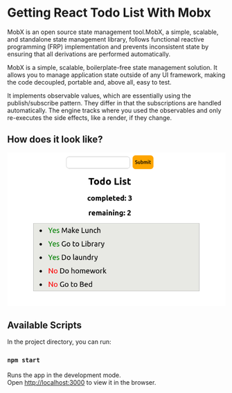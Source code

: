 # Getting React Todo List With Mobx

MobX is an open source state management tool.MobX, a simple, scalable, and standalone state management library, follows functional reactive programming (FRP) implementation and prevents inconsistent state by ensuring that all derivations are performed automatically.

MobX is a simple, scalable, boilerplate-free state management solution. It allows you to manage application state outside of any UI framework, making the code decoupled, portable and, above all, easy to test.

It implements observable values, which are essentially using the publish/subscribe pattern. They differ in that the subscriptions are handled automatically. The engine tracks where you used the observables and only re-executes the side effects, like a render, if they change.

## How does it look like?
![](/public/images/todo.jpg)


## Available Scripts

In the project directory, you can run:

### `npm start`

Runs the app in the development mode.\
Open [http://localhost:3000](http://localhost:3000) to view it in the browser.

